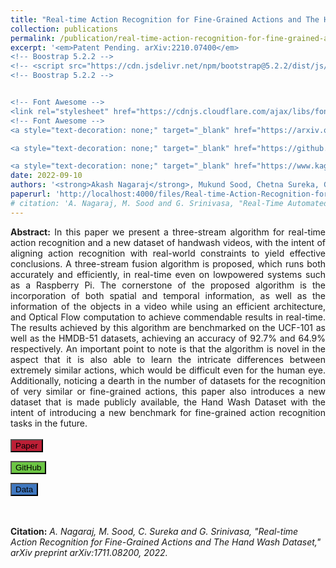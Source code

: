 ```yaml
---
title: "Real-time Action Recognition for Fine-Grained Actions and The Hand Wash Dataset"
collection: publications
permalink: /publication/real-time-action-recognition-for-fine-grained-actions-and-the-hand-wash-dataset
excerpt: '<em>Patent Pending. arXiv:2210.07400</em>
<!-- Boostrap 5.2.2 -->
<!-- <script src="https://cdn.jsdelivr.net/npm/bootstrap@5.2.2/dist/js/bootstrap.min.js" integrity="sha384-IDwe1+LCz02ROU9k972gdyvl+AESN10+x7tBKgc9I5HFtuNz0wWnPclzo6p9vxnk" crossorigin="anonymous"></script> -->
<!-- Boostrap 5.2.2 -->


<!-- Font Awesome -->
<link rel="stylesheet" href="https://cdnjs.cloudflare.com/ajax/libs/font-awesome/6.2.0/css/all.min.css" integrity="sha512-xh6O/CkQoPOWDdYTDqeRdPCVd1SpvCA9XXcUnZS2FmJNp1coAFzvtCN9BmamE+4aHK8yyUHUSCcJHgXloTyT2A==" crossorigin="anonymous" referrerpolicy="no-referrer" />
<!-- Font Awesome -->
<a style="text-decoration: none;" target="_blank" href="https://arxiv.org/abs/2210.07400"><button type="button" class="btn btn-primary" style="background-color: #bd1f36;" ><i class="fa-solid fa-file-pdf"></i> arXiv</button></a>

<a style="text-decoration: none;" target="_blank" href="https://github.com/grassknoted/Modified-Two-Stream-Fusion-for-Real-time-ActionRecognition"><button  style="background-color: #6cc644;" type="button" class="btn btn-info"><i class="fa-brands fa-github"></i> GitHub</button></a>

<a style="text-decoration: none;" target="_blank" href="https://www.kaggle.com/datasets/realtimear/hand-wash-dataset/data"><button type="button" class="btn btn-warning" style="background-color: #4078c0;" ><i class="fa-solid fa-database"></i> Data</button></a>'
date: 2022-09-10
authors: '<strong>Akash Nagaraj</strong>, Mukund Sood, Chetna Sureka, Gowri Srinivasa'
paperurl: 'http://localhost:4000/files/Real-time-Action-Recognition-for-Fine-Grained-Actions-and-The-Hand-Wash-Dataset.pdf'
# citation: 'A. Nagaraj, M. Sood and G. Srinivasa, "Real-Time Automated Answer Scoring," 2018 IEEE 18th International Conference on Advanced Learning Technologies (ICALT), 2018, pp. 231-232, doi: 10.1109/ICALT.2018.00122.'
---
```


<!-- Bootstrap 4.0 -->
<link rel="stylesheet" href="https://cdn.jsdelivr.net/npm/bootstrap@4.0.0/dist/css/bootstrap.min.css" integrity="sha384-Gn5384xqQ1aoWXA+058RXPxPg6fy4IWvTNh0E263XmFcJlSAwiGgFAW/dAiS6JXm" crossorigin="anonymous">

<!-- <script src="https://code.jquery.com/jquery-3.2.1.slim.min.js" integrity="sha384-KJ3o2DKtIkvYIK3UENzmM7KCkRr/rE9/Qpg6aAZGJwFDMVNA/GpGFF93hXpG5KkN" crossorigin="anonymous"></script>
<script src="https://cdn.jsdelivr.net/npm/popper.js@1.12.9/dist/umd/popper.min.js" integrity="sha384-ApNbgh9B+Y1QKtv3Rn7W3mgPxhU9K/ScQsAP7hUibX39j7fakFPskvXusvfa0b4Q" crossorigin="anonymous"></script>
<script src="https://cdn.jsdelivr.net/npm/bootstrap@4.0.0/dist/js/bootstrap.min.js" integrity="sha384-JZR6Spejh4U02d8jOt6vLEHfe/JQGiRRSQQxSfFWpi1MquVdAyjUar5+76PVCmYl" crossorigin="anonymous"></script> -->
<!-- Bootstrap 4.0 -->


<!-- JS Popper -->
<!-- <script src="https://cdn.jsdelivr.net/npm/@popperjs/core@2.11.6/dist/umd/popper.min.js" integrity="sha384-oBqDVmMz9ATKxIep9tiCxS/Z9fNfEXiDAYTujMAeBAsjFuCZSmKbSSUnQlmh/jp3" crossorigin="anonymous"></script> -->
<!-- JS Popper -->


<!-- Boostrap 5.2.2 -->
<!-- <script src="https://cdn.jsdelivr.net/npm/bootstrap@5.2.2/dist/js/bootstrap.min.js" integrity="sha384-IDwe1+LCz02ROU9k972gdyvl+AESN10+x7tBKgc9I5HFtuNz0wWnPclzo6p9vxnk" crossorigin="anonymous"></script> -->
<!-- Boostrap 5.2.2 -->


<!-- Font Awesome -->
<link rel="stylesheet" href="https://cdnjs.cloudflare.com/ajax/libs/font-awesome/6.2.0/css/all.min.css" integrity="sha512-xh6O/CkQoPOWDdYTDqeRdPCVd1SpvCA9XXcUnZS2FmJNp1coAFzvtCN9BmamE+4aHK8yyUHUSCcJHgXloTyT2A==" crossorigin="anonymous" referrerpolicy="no-referrer" />
<!-- Font Awesome -->


<div style="text-align: justify; text-justify: inter-word;"><strong>Abstract:</strong> In this paper we present a three-stream algorithm for real-time action recognition and a new dataset of handwash videos, with the intent of aligning action recognition with real-world constraints to yield effective conclusions. A three-stream fusion algorithm is proposed, which runs both accurately and efficiently, in real-time even on lowpowered systems such as a Raspberry Pi. The cornerstone of the proposed algorithm is the incorporation of both spatial and temporal information, as well as the information of the objects in a video while using an efficient architecture, and Optical Flow computation to achieve commendable results in real-time. The results achieved by this algorithm are benchmarked on the UCF-101 as well as the HMDB-51 datasets, achieving an accuracy of 92.7% and 64.9% respectively. An important point to note is that the algorithm is novel in the aspect that it is also able to learn the intricate differences between extremely similar actions, which would be difficult even for the human eye. Additionally, noticing a dearth in the number of datasets for the recognition of very similar or fine-grained actions, this paper also introduces a new dataset that is made publicly available, the Hand Wash Dataset with the intent of introducing a new benchmark for fine-grained action recognition tasks in the future.</div>
<br>
<div>
<a style="text-decoration: none;" target="_blank" href="http://localhost:4000/files/Real-time-Action-Recognition-for-Fine-Grained-Actions-and-The-Hand-Wash-Dataset.pdf"><button type="button" class="btn btn-primary" style="background-color: #bd1f36;"><i class="fa-solid fa-file-pdf"></i> Paper</button></a>

<a style="text-decoration: none;" target="_blank" href="https://github.com/grassknoted/Modified-Two-Stream-Fusion-for-Real-time-ActionRecognition"><button type="button" class="btn btn-info" style="background-color: #6cc644;" ><i class="fa-brands fa-github"></i> GitHub</button></a>

<a style="text-decoration: none;" target="_blank" href="https://www.kaggle.com/datasets/realtimear/hand-wash-dataset/data"><button type="button" class="btn btn-warning" style="background-color: #4078c0;" ><i class="fa-solid fa-database"></i> Data</button></a>
</div>
<br><br>
<strong>Citation:</strong> <em>A. Nagaraj, M. Sood, C. Sureka and G. Srinivasa, "Real-time Action Recognition for Fine-Grained Actions and The Hand Wash Dataset," arXiv preprint arXiv:1711.08200, 2022.</em>